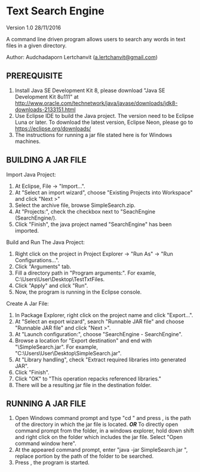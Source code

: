 # Text Search Engine
Version 1.0 28/11/2016

A command line driven program allows users to search any words in text files in a given directory.

Author: Audchadaporn Lertchanvit (a.lertchanvit@gmail.com)


PREREQUISITE
---------------------------------------------
1. Install Java SE Development Kit 8, please download "Java SE Development Kit 8u111" at http://www.oracle.com/technetwork/java/javase/downloads/jdk8-downloads-2133151.html
2. Use Eclipse IDE to build the Java project. The version need to be Eclipse Luna or later. To download the latest version, Eclipse Neon, please go to https://eclipse.org/downloads/
3. The instructions for running a jar file stated here is for Windows machines. 


BUILDING A JAR FILE
---------------------------------------------
Import Java Project:
1. At Eclipse, File -> "Import...".
2. At "Select an import wizard", choose "Existing Projects into Workspace" and click "Next >"
3. Select the archive file, browse SimpleSearch.zip.
4. At "Projects:", check the checkbox next to "SeachEngine (SearchEngine/).
5. Click "Finish", the java project named "SearchEngine" has been imported.

Build and Run The Java Project:
1. Right click on the project in Project Explorer -> "Run As" -> "Run Configurations...".
2. Click "Arguments" tab.
3. Fill a directory path in "Program arguments:". For examle, C:\Users\User\Desktop\TestTxtFiles.
4. Click "Apply" and click "Run".
5. Now, the program is running in the Eclipse console.

Create A Jar File:
1. In Package Explorer, right click on the project name and click "Export...".
2. At "Select an export wizard", search "Runnable JAR file" and choose "Runnable JAR file" and click "Next >".
3. At "Launch configuration:", choose "SearchEngine - SearchEngine".
4. Browse a location for "Export destination" and end with "\SimpleSearch.jar". For example, "C:\Users\User\Desktop\SimpleSearch.jar".
5. At "Library handling", check "Extract required libraries into generated JAR".
6. Click "Finish".
7. Click "OK" to "This operation repacks referenced libraries."
8. There will be a resulting jar file in the destination folder.


RUNNING A JAR FILE
---------------------------------------------
1. Open Windows command prompt and type "cd <directory-path>" and press <ENTER>, <directory-path> is the path of the directory in which the jar file is located. 
***OR***
To directly open command prompt from the folder, in a windows explorer, hold down shift and right click on the folder which includes the jar file. Select "Open command window here".
2. At the appeared command prompt, enter "java -jar SimpleSearch.jar <directory-path>", replace <directory-path> portion by the path of the folder to be searched.
3. Press <ENTER>, the program is started.
